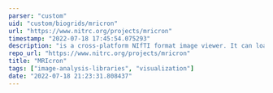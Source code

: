 ```yaml
---
parser: "custom"
uid: "custom/biogrids/mricron"
url: "https://www.nitrc.org/projects/mricron"
timestamp: "2022-07-18 17:45:54.075293"
description: "is a cross-platform NIfTI format image viewer. It can load multiple layers of images, generate volume renderings and draw volumes of interest. It also provides dcm2nii for converting DICOM images to NIfTI format and NPM for statistics. MRIcron is a mature and useful tool, however you may want to consider the more recent MRIcroGL as an alternative."
repo_url: "https://www.nitrc.org/projects/mricron"
title: "MRIcron"
tags: ["image-analysis-libraries", "visualization"]
date: "2022-07-18 21:23:31.808437"
---
```

